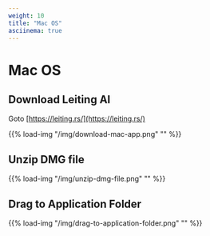 ```yaml
---
weight: 10
title: "Mac OS"
asciinema: true
---
```


# Mac OS

## Download Leiting AI

Goto [https://leiting.rs/](https://leiting.rs/)

{{% load-img "/img/download-mac-app.png" "" %}}

## Unzip DMG file

{{% load-img "/img/unzip-dmg-file.png" "" %}}

## Drag to Application Folder

{{% load-img "/img/drag-to-application-folder.png" "" %}}
